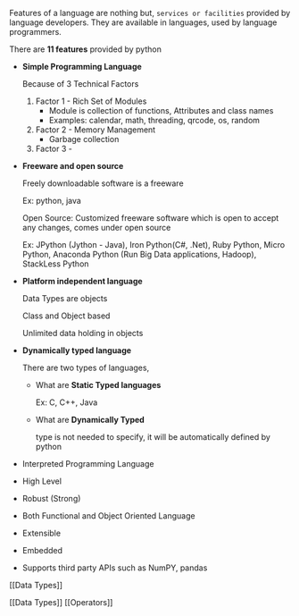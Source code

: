 
Features of a language are nothing but, `services or facilities` provided by language developers. They are available in languages, used by language programmers.

There are **11 features** provided by python

-   **Simple Programming Language**
    
    Because of 3 Technical Factors
    1.  Factor 1 - Rich Set of Modules
        -   Module is collection of functions, Attributes and class names
        -   Examples: calendar, math, threading, qrcode, os, random
    2.  Factor 2 - Memory Management
        -   Garbage collection
    3.  Factor 3 -
-   **Freeware and open source**
    
    Freely downloadable software is a freeware
    
    Ex: python, java
    
    Open Source: Customized freeware software which is open to accept any changes, comes under open source
    
    Ex: JPython (Jython - Java), Iron Python(C#, .Net), Ruby Python, Micro Python, Anaconda Python (Run Big Data applications, Hadoop), StackLess Python
    
-   **Platform independent language**
    
    Data Types are objects
    
    Class and Object based
    
    Unlimited data holding in objects
    
-   **Dynamically typed language**
    
    There are two types of languages,
    
    -   What are **Static Typed languages**
        
        Ex: C, C++, Java
        
    -   What are **Dynamically Typed**
        
        type is not needed to specify, it will be automatically defined by python
        
-   Interpreted Programming Language
    
-   High Level
    
-   Robust (Strong)
    
-   Both Functional and Object Oriented Language
    
-   Extensible
    
-   Embedded
    
-   Supports third party APIs such as NumPY, pandas
    




[[Data Types]]

[[Data Types]]
[[Operators]]